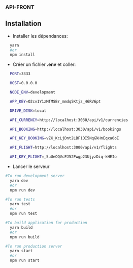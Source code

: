 ### API-FRONT

## Installation

- Installer les dépendances:

```bash
  yarn
  #or
  npm install
```

- Créer un fichier **.env** et coller:

```sh
  PORT=3333

  HOST=0.0.0.0

  NODE_ENV=development

  APP_KEY=O2cv1Y1zMfMSBr_mmdq5Ktjz_46RV6pt

  DRIVE_DISK=local

  API_CURRENCY=http://localhost:3030/api/v1/currencies

  API_BOOKING=http://localhost:3030/api/v1/bookings

  API_KEY_BOOKING=vZX_KcLjDnt2LBF1DI5NqGkHnEqxa0oE

  API_FLIGHT=http://localhost:3000/api/v1/flights

  API_KEY_FLIGHT=_5uUeOQVcPJ52Pwgp23UjyzDiq-kHEIo
```

- Lancer le serveur

```bash
#To run development server
  yarn dev
  #or
  npm run dev

#To run tests
  yarn test
  #or
  npm run test

#To build application for production
  yarn build
  #or
  npm run build

#To run production server
  yarn start
  #or
  npm run start
```
